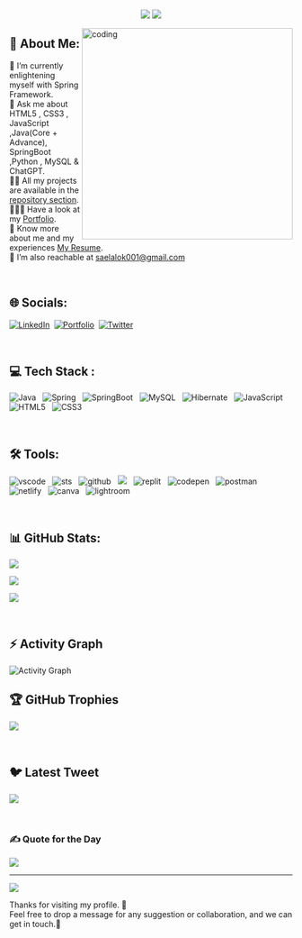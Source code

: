 <br>
<p align="center">
  <img src="https://readme-typing-svg.demolab.com/?lines=Hi+ 👋 +I'm + Alok Rai; + Full Stack Web + Developer +From + (Varanasi-UP) India.&%20Code&center=true&width=700&height=50&weight=700&size=25&duration=2000&pause=2000">
  <img src="https://user-images.githubusercontent.com/73097560/115834477-dbab4500-a447-11eb-908a-139a6edaec5c.gif">
</p> 

<img align="right" alt="coding" width="375" src="[https://i.pinimg.com/originals/81/17/8b/81178b47a8598f0c81c4799f2cdd4057.gif](https://images.unsplash.com/photo-1593642702821-c8da6771f0c6?q=80&w=1932&auto=format&fit=crop&ixlib=rb-4.0.3&ixid=M3wxMjA3fDB8MHxwaG90by1wYWdlfHx8fGVufDB8fHx8fA%3D%3D)">

## 💫  About Me:
🌱 I’m currently enlightening myself with Spring Framework.
<br>
💬 Ask me about HTML5 , CSS3 , JavaScript ,Java(Core + Advance), SpringBoot ,Python ,  MySQL & ChatGPT.
<br>
👨‍💻 All my projects are available in the [repository section](https://github.com/alokrai0607?tab=repositories).
<br>
👨🏻‍🎓 Have a look at my [Portfolio](https://alokrai0607.github.io/).
<br>
🔭 Know more about me and my experiences [My Resume](https://drive.google.com/file/d/1WQAyIQIlABgq4lI2LyWHSRUg6amCNabf/view?usp=sharing).
<br>
🤝 I’m also reachable at saelalok001@gmail.com


<br>


## 🌐 Socials:
[![LinkedIn](https://img.shields.io/badge/LinkedIn-%230077B5.svg?logo=linkedin&logoColor=white)](https://www.linkedin.com/in/alok-rai-004b35142)&nbsp;
[![Portfolio](https://img.shields.io/badge/Portfolio-%231DA1F2.svg?logo=Portfolio&logoColor=white)](https://alokrai0607.github.io/)&nbsp;
[![Twitter](https://img.shields.io/badge/Twitter-%231DA1F2.svg?logo=Twitter&logoColor=white)](https://twitter.com/alokrai57720689)&nbsp;

<br>

## 💻 Tech Stack :
![Java](https://img.shields.io/badge/java-%23ED8B00.svg?style=for-the-badge&logo=java&logoColor=white)&nbsp;&nbsp;
![Spring](https://img.shields.io/badge/spring-%23ED8B00.svg?style=for-the-badge&logo=spring&logoColor=white)&nbsp;&nbsp;
![SpringBoot](https://img.shields.io/badge/springboot-%236DB33F.svg?style=for-the-badge&logo=spring&logoColor=white)&nbsp;&nbsp;
![MySQL](https://img.shields.io/badge/mysql-%2300f.svg?style=for-the-badge&logo=mysql&logoColor=white)&nbsp;&nbsp;
![Hibernate](https://img.shields.io/badge/hibernate-bcae79?style=for-the-badge&logo=hibernate&logoColor=white)&nbsp;&nbsp;
![JavaScript](https://img.shields.io/badge/javascript-%23323330.svg?style=for-the-badge&logo=javascript&logoColor=%23F7DF1E)&nbsp;&nbsp; 
![HTML5](https://img.shields.io/badge/html5-%23E34F26.svg?style=for-the-badge&logo=html5&logoColor=white)&nbsp;&nbsp;
![CSS3](https://img.shields.io/badge/css3-%231572B6.svg?style=for-the-badge&logo=css3&logoColor=white)&nbsp;&nbsp;

<br>

## 🛠️ Tools:
<img src="https://img.shields.io/badge/VSCode-0078D4?style=for-the-badge&logo=visual%20studio%20code&logoColor=white" alt="vscode" />&nbsp;&nbsp;
<img src="https://img.shields.io/badge/STS-58b531?style=for-the-badge&logo=spring&logoColor=white" alt="sts"/>&nbsp;&nbsp;
<img src="https://img.shields.io/badge/GitHub-100000?style=for-the-badge&logo=github&logoColor=white" alt="github"/>&nbsp;&nbsp;
<img src="https://img.shields.io/badge/Git%20-%23F7DF1E.svg?&style=for-the-badge&color=blue&logo=Git&logoColor=white" />&nbsp;&nbsp;
<img src="https://img.shields.io/badge/replit-667881?style=for-the-badge&logo=replit&logoColor=white" alt="replit" />&nbsp;&nbsp;
<img src="https://img.shields.io/badge/Codepen-000000?style=for-the-badge&logo=codepen&logoColor=white" alt="codepen" />&nbsp;&nbsp;
<img src="https://img.shields.io/badge/Postman-FF6C37?style=for-the-badge&logo=Postman&logoColor=white" alt="postman"/>&nbsp;&nbsp;
<img src="https://img.shields.io/badge/Netlify-00C7B7?style=for-the-badge&logo=netlify&logoColor=white" alt="netlify" />&nbsp;&nbsp;
<img src="https://img.shields.io/badge/Canva-%2300C4CC.svg?&style=for-the-badge&logo=Canva&logoColor=white" alt="canva" />&nbsp;&nbsp;
<img src="https://img.shields.io/badge/Adobe%20Lightroom-31A8FF.svg?style=for-the-badge&logo=Adobe%20Lightroom&logoColor=white" alt="lightroom" />&nbsp;&nbsp;

<br>

## 📊 GitHub Stats:

<!-- Total Stats -->
![](https://github-readme-stats-sigma-five.vercel.app/api?username=alokrai0607&theme=gotham&hide_border=false&include_all_commits=false&count_private=true)<br/>
<!-- StreakStats -->
![](https://github-readme-streak-stats.herokuapp.com/?user=alokrai0607&theme=gotham&hide_border=false)<br/>
<!-- TopLanguages -->
![](https://github-readme-stats-sigma-five.vercel.app/api/top-langs/?username=alokrai0607&theme=gotham&hide_border=false&include_all_commits=false&count_private=true&layout=compact)

<br>

## ⚡ Activity Graph
<img alt="Activity Graph" src="https://github-readme-activity-graph.vercel.app/graph?username=alokrai0607&theme=gotham&hide_border=true"/>

## 🏆 GitHub Trophies
![](https://github-profile-trophy.vercel.app/?username=alokrai0607&theme=dark_dimmed&no-frame=false&no-bg=true&margin-w=4)

<br>

## 🐦 Latest Tweet
[![](https://gtce.itsvg.in/api?username=theaman214)](https://github.com/VishwaGauravIn/github-twitter-card-embed)

<br>

### ✍️ Quote for the Day
![](https://quotes-github-readme.vercel.app/api?type=horizontal&theme=dark)

---
[![](https://visitcount.itsvg.in/api?id=alokrai0607&icon=0&color=0)](https://visitcount.itsvg.in)

<p>Thanks for visiting my profile. 🙏<br>Feel free to drop a message for any suggestion or collaboration, and we can get in touch.🤝</p>
